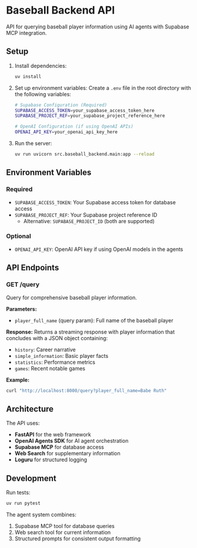 # Baseball Backend API

API for querying baseball player information using AI agents with Supabase MCP integration.

## Setup

1. Install dependencies:

   ```bash
   uv install
   ```

2. Set up environment variables:
   Create a `.env` file in the root directory with the following variables:

   ```bash
   # Supabase Configuration (Required)
   SUPABASE_ACCESS_TOKEN=your_supabase_access_token_here
   SUPABASE_PROJECT_REF=your_supabase_project_reference_here

   # OpenAI Configuration (if using OpenAI APIs)
   OPENAI_API_KEY=your_openai_api_key_here
   ```

3. Run the server:
   ```bash
   uv run uvicorn src.baseball_backend.main:app --reload
   ```

## Environment Variables

### Required

- `SUPABASE_ACCESS_TOKEN`: Your Supabase access token for database access
- `SUPABASE_PROJECT_REF`: Your Supabase project reference ID
  - Alternative: `SUPABASE_PROJECT_ID` (both are supported)

### Optional

- `OPENAI_API_KEY`: OpenAI API key if using OpenAI models in the agents

## API Endpoints

### GET /query

Query for comprehensive baseball player information.

**Parameters:**

- `player_full_name` (query param): Full name of the baseball player

**Response:**
Returns a streaming response with player information that concludes with a JSON object containing:

- `history`: Career narrative
- `simple_information`: Basic player facts
- `statistics`: Performance metrics
- `games`: Recent notable games

**Example:**

```bash
curl "http://localhost:8000/query?player_full_name=Babe Ruth"
```

## Architecture

The API uses:

- **FastAPI** for the web framework
- **OpenAI Agents SDK** for AI agent orchestration
- **Supabase MCP** for database access
- **Web Search** for supplementary information
- **Loguru** for structured logging

## Development

Run tests:

```bash
uv run pytest
```

The agent system combines:

1. Supabase MCP tool for database queries
2. Web search tool for current information
3. Structured prompts for consistent output formatting
